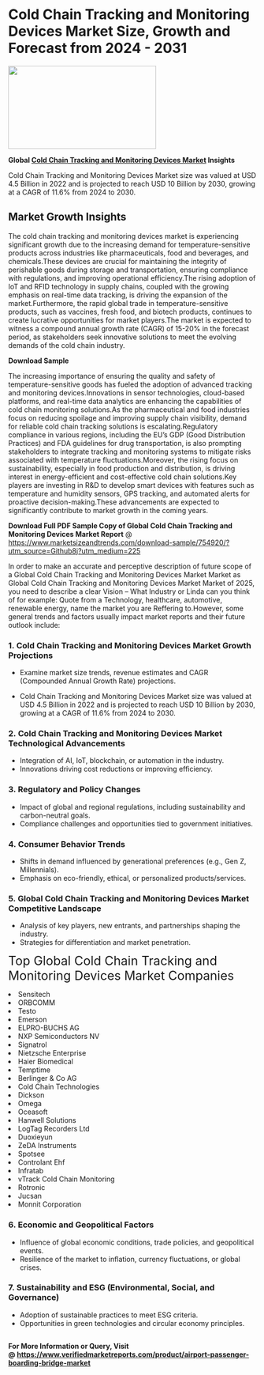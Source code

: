 <H1>Cold Chain Tracking and Monitoring Devices Market Size, Growth and Forecast from 2024 - 2031</H1><img class="aligncenter size-medium wp-image-584254" src="https://thirdeyenews.in/wp-content/uploads/2024/09/Global-Market-Research-300x168.jpeg" alt="" width="300" height="168" /><p><strong>Global&nbsp;<a href="https://www.marketsizeandtrends.com/download-sample/754920/?utm_source=Github8j?utm_medium=225">Cold Chain Tracking and Monitoring Devices Market</a> Insights</strong></p><p>Cold Chain Tracking and Monitoring Devices Market size was valued at USD 4.5 Billion in 2022 and is projected to reach USD 10 Billion by 2030, growing at a CAGR of 11.6% from 2024 to 2030.</p><p><h2>Market Growth Insights</h2> <p>The cold chain tracking and monitoring devices market is experiencing significant growth due to the increasing demand for temperature-sensitive products across industries like pharmaceuticals, food and beverages, and chemicals.These devices are crucial for maintaining the integrity of perishable goods during storage and transportation, ensuring compliance with regulations, and improving operational efficiency.The rising adoption of IoT and RFID technology in supply chains, coupled with the growing emphasis on real-time data tracking, is driving the expansion of the market.Furthermore, the rapid global trade in temperature-sensitive products, such as vaccines, fresh food, and biotech products, continues to create lucrative opportunities for market players.The market is expected to witness a compound annual growth rate (CAGR) of 15-20% in the forecast period, as stakeholders seek innovative solutions to meet the evolving demands of the cold chain industry.</p> <p><strong>Download Sample</strong></p> <p>The increasing importance of ensuring the quality and safety of temperature-sensitive goods has fueled the adoption of advanced tracking and monitoring devices.Innovations in sensor technologies, cloud-based platforms, and real-time data analytics are enhancing the capabilities of cold chain monitoring solutions.As the pharmaceutical and food industries focus on reducing spoilage and improving supply chain visibility, demand for reliable cold chain tracking solutions is escalating.Regulatory compliance in various regions, including the EU’s GDP (Good Distribution Practices) and FDA guidelines for drug transportation, is also prompting stakeholders to integrate tracking and monitoring systems to mitigate risks associated with temperature fluctuations.Moreover, the rising focus on sustainability, especially in food production and distribution, is driving interest in energy-efficient and cost-effective cold chain solutions.Key players are investing in R&D to develop smart devices with features such as temperature and humidity sensors, GPS tracking, and automated alerts for proactive decision-making.These advancements are expected to significantly contribute to market growth in the coming years.<p><span class=""><strong>Download Full PDF Sample Copy of Global Cold Chain Tracking and Monitoring Devices Market Report</strong> @ <a href="https://www.marketsizeandtrends.com/download-sample/754920/?utm_source=Github8j?utm_medium=225" target="_blank">https://www.marketsizeandtrends.com/download-sample/754920/?utm_source=Github8j?utm_medium=225</a></span></p><p>In order to make an accurate and perceptive description of future scope of a Global&nbsp;Cold Chain Tracking and Monitoring Devices Market Market as Global&nbsp;Cold Chain Tracking and Monitoring Devices Market Market of 2025, you need to describe a clear Vision &ndash; What Industry or Linda can you think of for example: Quote from a Technology, healthcare, automotive, renewable energy, name the market you are Reffering to.However, some general trends and factors usually impact market reports and their future outlook include:</p><h3>1.&nbsp;<strong>Cold Chain Tracking and Monitoring Devices Market Growth Projections</strong></h3><ul><li>Examine market size trends, revenue estimates and CAGR (Compounded Annual Growth Rate) projections.</li><li><p>Cold Chain Tracking and Monitoring Devices Market size was valued at USD 4.5 Billion in 2022 and is projected to reach USD 10 Billion by 2030, growing at a CAGR of 11.6% from 2024 to 2030.</p></li></ul><h3>2.&nbsp;<strong>Cold Chain Tracking and Monitoring Devices Market Technological Advancements</strong></h3><ul><li>Integration of AI, IoT, blockchain, or automation in the industry.</li><li>Innovations driving cost reductions or improving efficiency.</li></ul><h3>3.&nbsp;<strong>Regulatory and Policy Changes</strong></h3><ul><li>Impact of global and regional regulations, including sustainability and carbon-neutral goals.</li><li>Compliance challenges and opportunities tied to government initiatives.</li></ul><h3>4.&nbsp;<strong>Consumer Behavior Trends</strong></h3><ul><li>Shifts in demand influenced by generational preferences (e.g., Gen Z, Millennials).</li><li>Emphasis on eco-friendly, ethical, or personalized products/services.</li></ul><h3>5.&nbsp;<strong>Global Cold Chain Tracking and Monitoring Devices Market Competitive Landscape</strong></h3><ul><li>Analysis of key players, new entrants, and partnerships shaping the industry.</li><li>Strategies for differentiation and market penetration.</li></ul><p data-pm-slice="1 1 []"><span style="color: inherit; font-family: inherit; font-size: 25px;">Top Global Cold Chain Tracking and Monitoring Devices Market Companies</span></p><div class="" data-test-id=""><p><li>Sensitech</li><li> ORBCOMM</li><li> Testo</li><li> Emerson</li><li> ELPRO-BUCHS AG</li><li> NXP Semiconductors NV</li><li> Signatrol</li><li> Nietzsche Enterprise</li><li> Haier Biomedical</li><li> Temptime</li><li> Berlinger & Co AG</li><li> Cold Chain Technologies</li><li> Dickson</li><li> Omega</li><li> Oceasoft</li><li> Hanwell Solutions</li><li> LogTag Recorders Ltd</li><li> Duoxieyun</li><li> ZeDA Instruments</li><li> Spotsee</li><li> Controlant Ehf</li><li> Infratab</li><li> vTrack Cold Chain Monitoring</li><li> Rotronic</li><li> Jucsan</li><li> Monnit Corporation</li></p></div><h3>6.&nbsp;<strong>Economic and Geopolitical Factors</strong></h3><ul><li>Influence of global economic conditions, trade policies, and geopolitical events.</li><li>Resilience of the market to inflation, currency fluctuations, or global crises.</li></ul><h3>7.&nbsp;<strong>Sustainability and ESG (Environmental, Social, and Governance)</strong></h3><ul><li>Adoption of sustainable practices to meet ESG criteria.</li><li>Opportunities in green technologies and circular economy principles.</li></ul><h2><strong style="font-size: 14px;">For More Information or Query, Visit @&nbsp;</strong><a style="background-color: #ffffff; font-size: 14px;" href="https://www.marketsizeandtrends.com/report/cold-chain-tracking-and-monitoring-devices-market/" target="_blank">https://www.verifiedmarketreports.com/product/airport-passenger-boarding-bridge-market</a></h2>